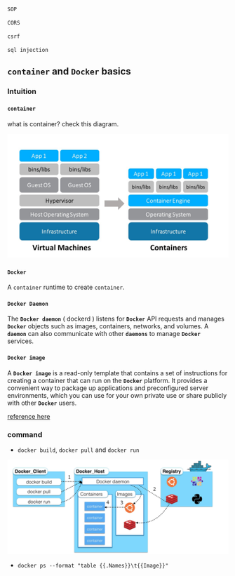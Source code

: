 `SOP`

`CORS`

`csrf`

`sql injection`



## `container` and `Docker`  basics

### Intuition

#### `container`

what is container? check this diagram.

![container architecture](img\VMs-and-Containers.jpg)

#### `Docker`

A `container` runtime to create `container`. 

#### `Docker Daemon`

The **`Docker daemon`** ( dockerd ) listens for **`Docker`** API requests and manages **`Docker`** objects such as images, containers, networks, and volumes. A **`daemon`** can also communicate with other **`daemons`** to manage **`Docker`** services.

#### `Docker image`

A **`Docker image`** is a read-only template that contains a set of instructions for creating a container that can run on the **`Docker`** platform. It provides a convenient way to package up applications and preconfigured server environments, which you can use for your own private use or share publicly with other **`Docker`** users.

[reference here](https://jfrog.com/knowledge-base/a-beginners-guide-to-understanding-and-building-docker-images/#:~:text=A%20Docker%20image%20is%20a,publicly%20with%20other%20Docker%20users.)



### command

- `docker build`, `docker pull` and `docker run`

![start docker](img\start_docker.jpg)

- `docker ps --format "table {{.Names}}\t{{Image}}"`

